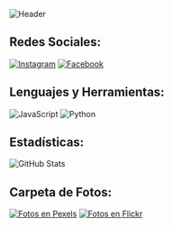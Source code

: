 ![Header](https://github.com/user-attachments/assets/1569ebfd-f872-4de6-a12f-fc78e3b5f69e)

## Redes Sociales:
[![Instagram](https://img.shields.io/badge/Instagram-ff69b4?style=flat&logo=instagram&logoColor=white)](https://www.instagram.com/emerson_llb/)
[![Facebook](https://img.shields.io/badge/Facebook-1877F2?style=flat&logo=facebook&logoColor=white)](https://www.facebook.com/profile.php?id=100063793224758)

## Lenguajes y Herramientas:
![JavaScript](https://img.shields.io/badge/JavaScript-yellow)
![Python](https://img.shields.io/badge/Python-blue)

## Estadísticas:
![GitHub Stats](https://github-readme-stats.vercel.app/api?username=pakasz28&show_icons=true)

## Carpeta de Fotos:
[![Fotos en Pexels](https://images.pexels.com/photos/1597665/pexels-photo-1597665.jpeg)](https://www.pexels.com/es-es/@sharnol-llavilla-betancur-80607913/)
[![Fotos en Flickr](https://live.staticflickr.com/65535/48917593443_7b0e5f013b_b.jpg)](https://www.flickr.com/photos/201032199@N08/)
